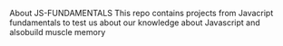 About JS-FUNDAMENTALS
This repo contains projects from Javacript fundamentals to test us about our knowledge about Javascript and alsobuild muscle memory
